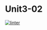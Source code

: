 # Unit3-02
[![linter](https://github.com/Samantha-Nguyen/Unit3-02/workflows/linter/badge.svg)](https://github.com/marketplace/actions/super-linter)

